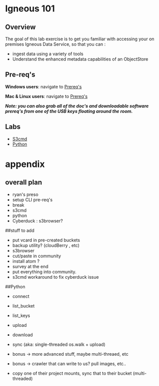 # Igneous 101


## Overview

The goal of this lab exercise is to get you familiar with accessing your on premises Igneous Data Service, so that you can :

* ingest data using a variety of tools
* Understand the enhanced metadata capabilities of an ObjectStore




## Pre-req's

**Windows users**: navigate to [Prereq's](prereqs/windows_prereqs.md)

**Mac & Linux users**: navigate to [Prereq's](prereqs/mac_linux_prereqs.md)

***Note: you can also grab all of the doc's and downloadable software prereq's from one of the USB keys floating around the room.***


## Labs

* [S3cmd](labs/s3cmd.md)
* [Python](labs/python.md)


# appendix

## overall plan
* ryan's preso
* setup CLI pre-req's
* break
* s3cmd
* python
* Cyberduck : s3browser?




##stuff to add

* put vcard in pre-created buckets
* backup utility? (cloudBerry , etc)
* s3browser
* cut/paste in community
* install atom ?
* survey at the end
* put everything into community.
* s3cmd workaround to fix cyberduck issue

##Python
* connect
* list_bucket
* list_keys
* upload
* download
* sync (aka: single-threaded os.walk + upload)

* bonus -> more advanced stuff, maybe multi-threaed, etc
* bonus -> crawler that can write to us? pull images, etc..
* copy one of their project mounts, sync that to their bucket (multi-threaded)
